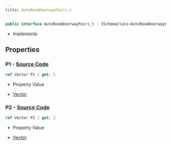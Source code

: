 ```yaml
---
title: AutoRoomDoorwayPairs_t
---
```


```csharp
public interface AutoRoomDoorwayPairs_t : ISchemaClass<AutoRoomDoorwayPairs_t>, ISchemaField, ISchemaClass, INativeHandle
```

- Implements

## Properties

### **P1** - [Source Code](https://github.com/swiftly-solution/swiftlys2/blob/main/managed/src/SwiftlyS2.Generated/Schemas/Interfaces/AutoRoomDoorwayPairs_t.cs#L16)

```csharp
ref Vector P1 { get; }
```

- Property Value

- [Vector](/docs/api/shared/natives/vector)

### **P2** - [Source Code](https://github.com/swiftly-solution/swiftlys2/blob/main/managed/src/SwiftlyS2.Generated/Schemas/Interfaces/AutoRoomDoorwayPairs_t.cs#L18)

```csharp
ref Vector P2 { get; }
```

- Property Value

- [Vector](/docs/api/shared/natives/vector)

